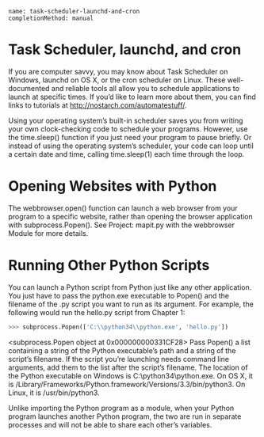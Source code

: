 ```ngMeta
name: task-scheduler-launchd-and-cron
completionMethod: manual
```
# Task Scheduler, launchd, and cron
If you are computer savvy, you may know about Task Scheduler on Windows, launchd on OS X, or the cron scheduler on Linux. These well-documented and reliable tools all allow you to schedule applications to launch at specific times. If you’d like to learn more about them, you can find links to tutorials at <span><a href="http://nostarch.com/automatestuff/">http://nostarch.com/automatestuff/</a></span>.

Using your operating system’s built-in scheduler saves you from writing your own clock-checking code to schedule your programs. However, use the time.sleep() function if you just need your program to pause briefly. Or instead of using the operating system’s scheduler, your code can loop until a certain date and time, calling time.sleep(1) each time through the loop.

# Opening Websites with Python
The webbrowser.open() function can launch a web browser from your program to a specific website, rather than opening the browser application with subprocess.Popen(). See Project: mapit.py with the webbrowser Module for more details.

# Running Other Python Scripts
You can launch a Python script from Python just like any other application. You just have to pass the python.exe executable to Popen() and the filename of the .py script you want to run as its argument. For example, the following would run the hello.py script from Chapter 1:

```python
>>> subprocess.Popen(['C:\\python34\\python.exe', 'hello.py'])
```
<subprocess.Popen object at 0x000000000331CF28>
Pass Popen() a list containing a string of the Python executable’s path and a string of the script’s filename. If the script you’re launching needs command line arguments, add them to the list after the script’s filename. The location of the Python executable on Windows is C:\python34\python.exe. On OS X, it is /Library/Frameworks/Python.framework/Versions/3.3/bin/python3. On Linux, it is /usr/bin/python3.

Unlike importing the Python program as a module, when your Python program launches another Python program, the two are run in separate processes and will not be able to share each other’s variables.